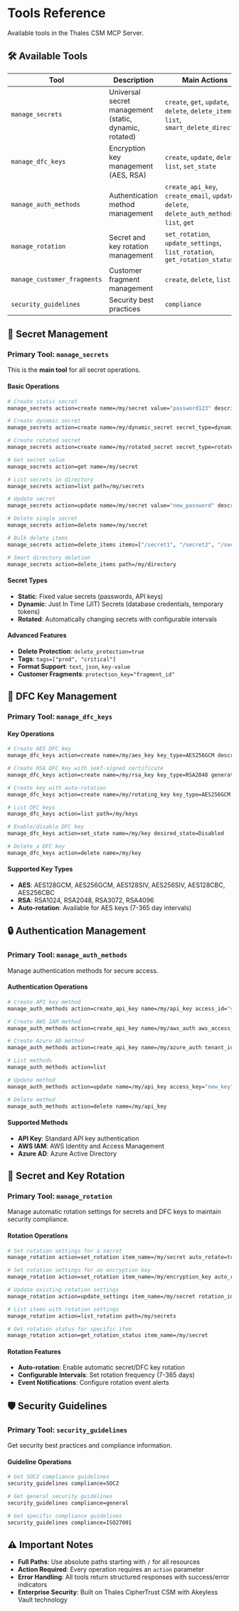 # Tools Reference

Available tools in the Thales CSM MCP Server.

## 🛠️ **Available Tools**

| Tool | Description | Main Actions |
|------|-------------|--------------|
| `manage_secrets` | Universal secret management (static, dynamic, rotated) | `create`, `get`, `update`, `delete`, `delete_items`, `list`, `smart_delete_directory` |
| `manage_dfc_keys` | Encryption key management (AES, RSA) | `create`, `update`, `delete`, `list`, `set_state` |
| `manage_auth_methods` | Authentication method management | `create_api_key`, `create_email`, `update`, `delete`, `delete_auth_methods`, `list`, `get` |
| `manage_rotation` | Secret and key rotation management | `set_rotation`, `update_settings`, `list_rotation`, `get_rotation_status` |
| `manage_customer_fragments` | Customer fragment management | `create`, `delete`, `list` |
| `security_guidelines` | Security best practices | `compliance` |

## 🔐 **Secret Management**

### **Primary Tool: `manage_secrets`**
This is the **main tool** for all secret operations.

#### **Basic Operations**
```bash
# Create static secret
manage_secrets action=create name=/my/secret value="password123" description="Database password"

# Create dynamic secret
manage_secrets action=create name=/my/dynamic_secret secret_type=dynamic dynamic_type=mysql ttl=3600

# Create rotated secret
manage_secrets action=create name=/my/rotated_secret secret_type=rotated auto_rotate=true rotation_interval=86400

# Get secret value
manage_secrets action=get name=/my/secret

# List secrets in directory
manage_secrets action=list path=/my/secrets

# Update secret
manage_secrets action=update name=/my/secret value="new_password" description="Updated password"

# Delete single secret
manage_secrets action=delete name=/my/secret

# Bulk delete items
manage_secrets action=delete_items items=["/secret1", "/secret2", "/secret3"]

# Smart directory deletion
manage_secrets action=delete_items path=/my/directory
```

#### **Secret Types**
- **Static**: Fixed value secrets (passwords, API keys)
- **Dynamic**: Just In Time (JIT) Secrets (database credentials, temporary tokens)
- **Rotated**: Automatically changing secrets with configurable intervals

#### **Advanced Features**
- **Delete Protection**: `delete_protection=true`
- **Tags**: `tags=["prod", "critical"]`
- **Format Support**: `text`, `json`, `key-value`
- **Customer Fragments**: `protection_key="fragment_id"`

## 🔑 **DFC Key Management**

### **Primary Tool: `manage_dfc_keys`**

#### **Key Operations**
```bash
# Create AES DFC key
manage_dfc_keys action=create name=/my/aes_key key_type=AES256GCM description="Database encryption key"

# Create RSA DFC key with sekf-signed certificate
manage_dfc_keys action=create name=/my/rsa_key key_type=RSA2048 generate_self_signed_certificate=true certificate_ttl=90

# Create key with auto-rotation
manage_dfc_keys action=create name=/my/rotating_key key_type=AES256GCM auto_rotate=true rotation_interval=30

# List DFC keys
manage_dfc_keys action=list path=/my/keys

# Enable/disable DFC key
manage_dfc_keys action=set_state name=/my/key desired_state=Disabled

# Delete a DFC key
manage_dfc_keys action=delete name=/my/key
```

#### **Supported Key Types**
- **AES**: AES128GCM, AES256GCM, AES128SIV, AES256SIV, AES128CBC, AES256CBC
- **RSA**: RSA1024, RSA2048, RSA3072, RSA4096
- **Auto-rotation**: Available for AES keys (7-365 day intervals)

## 🔒 **Authentication Management**

### **Primary Tool: `manage_auth_methods`**
Manage authentication methods for secure access.

#### **Authentication Operations**
```bash
# Create API key method
manage_auth_methods action=create_api_key name=/my/api_key access_id="your_id" access_key="your_key"

# Create AWS IAM method
manage_auth_methods action=create_api_key name=/my/aws_auth aws_access_key_id="AKIA..." aws_secret_access_key="..." aws_region="us-east-1"

# Create Azure AD method
manage_auth_methods action=create_api_key name=/my/azure_auth tenant_id="..." client_id="..." client_secret="..."

# List methods
manage_auth_methods action=list

# Update method
manage_auth_methods action=update name=/my/api_key access_key="new_key"

# Delete method
manage_auth_methods action=delete name=/my/api_key
```

#### **Supported Methods**
- **API Key**: Standard API key authentication
- **AWS IAM**: AWS Identity and Access Management
- **Azure AD**: Azure Active Directory

## 🔄 **Secret and Key Rotation**

### **Primary Tool: `manage_rotation`**
Manage automatic rotation settings for secrets and DFC keys to maintain security compliance.

#### **Rotation Operations**
```bash
# Set rotation settings for a secret
manage_rotation action=set_rotation item_name=/my/secret auto_rotate=true rotation_interval=30

# Set rotation settings for an encryption key
manage_rotation action=set_rotation item_name=/my/encryption_key auto_rotate=true rotation_interval=90

# Update existing rotation settings
manage_rotation action=update_settings item_name=/my/secret rotation_interval=60

# List items with rotation settings
manage_rotation action=list_rotation path=/my/secrets

# Get rotation status for specific item
manage_rotation action=get_rotation_status item_name=/my/secret
```

#### **Rotation Features**
- **Auto-rotation**: Enable automatic secret/DFC key rotation
- **Configurable Intervals**: Set rotation frequency (7-365 days)
- **Event Notifications**: Configure rotation event alerts

## 🛡️ **Security Guidelines**

### **Primary Tool: `security_guidelines`**
Get security best practices and compliance information.

#### **Guideline Operations**
```bash
# Get SOC2 compliance guidelines
security_guidelines compliance=SOC2

# Get general security guidelines
security_guidelines compliance=general

# Get specific compliance guidelines
security_guidelines compliance=ISO27001
```

## ⚠️ **Important Notes**

- **Full Paths**: Use absolute paths starting with `/` for all resources
- **Action Required**: Every operation requires an `action` parameter
- **Error Handling**: All tools return structured responses with success/error indicators
- **Enterprise Security**: Built on Thales CipherTrust CSM with Akeyless Vault technology